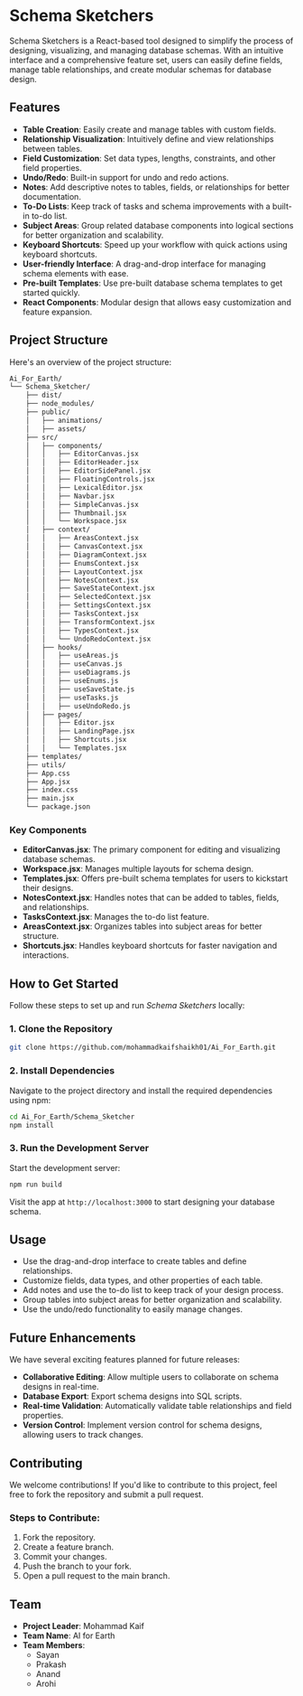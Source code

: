 

# **Schema Sketchers**

Schema Sketchers is a React-based tool designed to simplify the process of designing, visualizing, and managing database schemas. With an intuitive interface and a comprehensive feature set, users can easily define fields, manage table relationships, and create modular schemas for database design.

## **Features**

- **Table Creation**: Easily create and manage tables with custom fields.
- **Relationship Visualization**: Intuitively define and view relationships between tables.
- **Field Customization**: Set data types, lengths, constraints, and other field properties.
- **Undo/Redo**: Built-in support for undo and redo actions.
- **Notes**: Add descriptive notes to tables, fields, or relationships for better documentation.
- **To-Do Lists**: Keep track of tasks and schema improvements with a built-in to-do list.
- **Subject Areas**: Group related database components into logical sections for better organization and scalability.
- **Keyboard Shortcuts**: Speed up your workflow with quick actions using keyboard shortcuts.
- **User-friendly Interface**: A drag-and-drop interface for managing schema elements with ease.
- **Pre-built Templates**: Use pre-built database schema templates to get started quickly.
- **React Components**: Modular design that allows easy customization and feature expansion.

## **Project Structure**

Here's an overview of the project structure:

```bash
Ai_For_Earth/
└── Schema_Sketcher/
    ├── dist/
    ├── node_modules/
    ├── public/
    │   ├── animations/
    │   ├── assets/
    ├── src/
    │   ├── components/
    │   │   ├── EditorCanvas.jsx
    │   │   ├── EditorHeader.jsx
    │   │   ├── EditorSidePanel.jsx
    │   │   ├── FloatingControls.jsx
    │   │   ├── LexicalEditor.jsx
    │   │   ├── Navbar.jsx
    │   │   ├── SimpleCanvas.jsx
    │   │   ├── Thumbnail.jsx
    │   │   └── Workspace.jsx
    │   ├── context/
    │   │   ├── AreasContext.jsx
    │   │   ├── CanvasContext.jsx
    │   │   ├── DiagramContext.jsx
    │   │   ├── EnumsContext.jsx
    │   │   ├── LayoutContext.jsx
    │   │   ├── NotesContext.jsx
    │   │   ├── SaveStateContext.jsx
    │   │   ├── SelectedContext.jsx
    │   │   ├── SettingsContext.jsx
    │   │   ├── TasksContext.jsx
    │   │   ├── TransformContext.jsx
    │   │   ├── TypesContext.jsx
    │   │   └── UndoRedoContext.jsx
    │   ├── hooks/
    │   │   ├── useAreas.js
    │   │   ├── useCanvas.js
    │   │   ├── useDiagrams.js
    │   │   ├── useEnums.js
    │   │   ├── useSaveState.js
    │   │   ├── useTasks.js
    │   │   ├── useUndoRedo.js
    │   ├── pages/
    │   │   ├── Editor.jsx
    │   │   ├── LandingPage.jsx
    │   │   ├── Shortcuts.jsx
    │   │   └── Templates.jsx
    ├── templates/
    ├── utils/
    ├── App.css
    ├── App.jsx
    ├── index.css
    ├── main.jsx
    └── package.json
```

### **Key Components**

- **EditorCanvas.jsx**: The primary component for editing and visualizing database schemas.
- **Workspace.jsx**: Manages multiple layouts for schema design.
- **Templates.jsx**: Offers pre-built schema templates for users to kickstart their designs.
- **NotesContext.jsx**: Handles notes that can be added to tables, fields, and relationships.
- **TasksContext.jsx**: Manages the to-do list feature.
- **AreasContext.jsx**: Organizes tables into subject areas for better structure.
- **Shortcuts.jsx**: Handles keyboard shortcuts for faster navigation and interactions.

## **How to Get Started**

Follow these steps to set up and run *Schema Sketchers* locally:

### **1. Clone the Repository**

```bash
git clone https://github.com/mohammadkaifshaikh01/Ai_For_Earth.git
```

### **2. Install Dependencies**

Navigate to the project directory and install the required dependencies using npm:

```bash
cd Ai_For_Earth/Schema_Sketcher
npm install
```

### **3. Run the Development Server**

Start the development server:

```bash
npm run build
```

Visit the app at `http://localhost:3000` to start designing your database schema.

## **Usage**

- Use the drag-and-drop interface to create tables and define relationships.
- Customize fields, data types, and other properties of each table.
- Add notes and use the to-do list to keep track of your design process.
- Group tables into subject areas for better organization and scalability.
- Use the undo/redo functionality to easily manage changes.

## **Future Enhancements**

We have several exciting features planned for future releases:

- **Collaborative Editing**: Allow multiple users to collaborate on schema designs in real-time.
- **Database Export**: Export schema designs into SQL scripts.
- **Real-time Validation**: Automatically validate table relationships and field properties.
- **Version Control**: Implement version control for schema designs, allowing users to track changes.

## **Contributing**

We welcome contributions! If you'd like to contribute to this project, feel free to fork the repository and submit a pull request.

### **Steps to Contribute:**

1. Fork the repository.
2. Create a feature branch.
3. Commit your changes.
4. Push the branch to your fork.
5. Open a pull request to the main branch.

## **Team**

- **Project Leader**: Mohammad Kaif
- **Team Name**: AI for Earth
- **Team Members**:
  - Sayan
  - Prakash
  - Anand
  - Arohi

